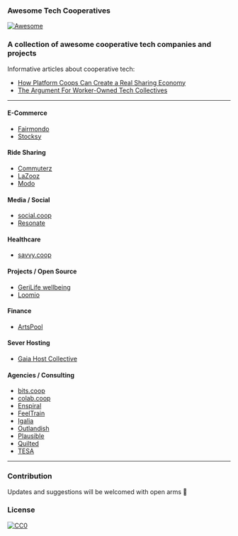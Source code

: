 ### **Awesome Tech Cooperatives**
[![Awesome](https://cdn.rawgit.com/sindresorhus/awesome/d7305f38d29fed78fa85652e3a63e154dd8e8829/media/badge.svg)](https://github.com/sindresorhus/awesome)
### A collection of awesome cooperative tech companies and projects

Informative articles about cooperative tech:
*  [How Platform Coops Can Create a Real Sharing Economy](https://www.shareable.net/blog/how-platform-coops-can-beat-death-stars-like-uber-to-create-a-real-sharing-economy)
* [The Argument For Worker-Owned Tech Collectives](https://www.fastcompany.com/3021964/the-argument-for-worker-owned-tech-collectives)

---

#### E-Commerce
* [Fairmondo](https://fairmondo.uk/)
* [Stocksy](https://www.stocksy.com/)

#### Ride Sharing
* [Commuterz](https://www.commuterz.io/)
* [LaZooz](http://lazooz.org/)
* [Modo](http://modo.coop/)

#### Media / Social
* [social.coop](https://social.coop)
* [Resonate](https://resonate.is/)

#### Healthcare
* [savvy.coop](http://savvy.coop)

#### Projects / Open Source
* [GeriLife wellbeing](https://github.com/GeriLife/wellbeing)
* [Loomio](https://www.loomio.org)

#### Finance
* [ArtsPool](http://artspool.co/)

#### Sever Hosting
* [Gaia Host Collective](http://www.gaiahost.coop/)

#### Agencies / Consulting
* [bits.coop](https://bits.coop)
* [colab.coop](https://colab.coop)
* [Enspiral](https://enspiral.com/)
* [FeelTrain](https://feeltrain.com)
* [Igalia](https://www.igalia.com)
* [Outlandish](https://www.outlandish.com)
* [Plausible](https://www.plausible.coop/)
* [Quilted](http://quilted.coop)
* [TESA](http://www.toolboxfored.org/)

---

### Contribution
Updates and suggestions will be welcomed with open arms :green_heart:

### License
[![CC0](http://i.creativecommons.org/p/zero/1.0/88x31.png)](http://creativecommons.org/publicdomain/zero/1.0/)
